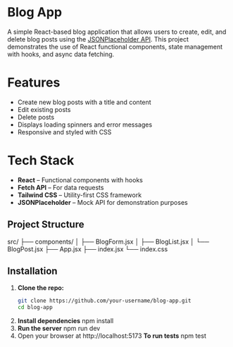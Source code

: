 #  Blog App

A simple React-based blog application that allows users to create, edit, and delete blog posts using the [JSONPlaceholder API](https://jsonplaceholder.typicode.com/). This project demonstrates the use of React functional components, state management with hooks, and async data fetching.

# Features

- Create new blog posts with a title and content
- Edit existing posts 
- Delete posts
- Displays loading spinners and error messages
- Responsive and styled with  CSS



# Tech Stack

- **React** – Functional components with hooks
- **Fetch API** – For data requests
- **Tailwind CSS** – Utility-first CSS framework
- **JSONPlaceholder** – Mock API for demonstration purposes

##  Project Structure
src/ ├── components/ │ ├── BlogForm.jsx │ ├── BlogList.jsx │ └── BlogPost.jsx ├── App.jsx ├── index.jsx └── index.css


##  Installation

1. **Clone the repo:**
   ```bash
   git clone https://github.com/your-username/blog-app.git
   cd blog-app
2. **Install dependencies**
npm install
3. **Run the server**
npm run dev
4. Open your browser at http://localhost:5173
**To run tests**
npm test
